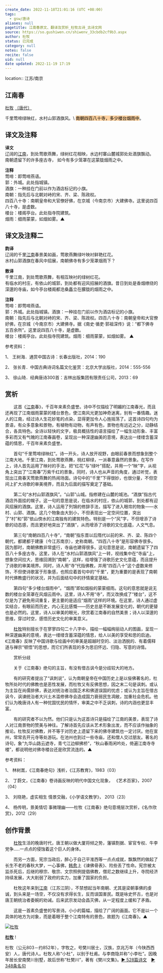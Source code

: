 ```yaml
---
create_date: 2022-11-18T21:01:16 (UTC +08:00)
tags:
  - gsw/唐诗
aliases: null
pagetitle: 江南春原文、翻译及赏析_杜牧古诗_古诗文网
source: https://so.gushiwen.cn/shiwenv_33cbdb2cf9b3.aspx
author: 杜牧
status: 已完成
category: null
notes: false
recite: false
uid: null
date updated: 2022-11-19 17:19
---
```


location:: 江苏/南京

## 江南春

[杜牧](https://so.gushiwen.cn/authorv_727e9dff8850.aspx) [〔唐代〕](https://so.gushiwen.cn/shiwens/default.aspx?cstr=%e5%94%90%e4%bb%a3)

千里莺啼绿映红，水村山郭酒旗风。\ <mark style="background: #FFB86CA6;">南朝四百八十寺，多少楼台烟雨中</mark>。

## 译文及注释

**译文**\
辽阔的[江南](https://so.gushiwen.cn/authorv_487654addba8.aspx)，到处莺歌燕舞，绿树红花相映，水边村寨山麓城郭处处酒旗飘动。\
南朝遗留下的许多座古寺， 如今有多少笼罩在这蒙胧烟雨之中。

**注释**\
莺啼：即莺啼燕语。\
郭：外城。此处指城镇。\
酒旗：一种挂在门前以作为酒店标记的小旗。\
南朝：指先后与北朝对峙的宋、齐、梁、陈政权。\
四百八十寺：南朝皇帝和大官僚好佛，在京城（今南京市）大建佛寺。这里说四百八十寺，是虚数。\
楼台：楼阁亭台。此处指寺院建筑。\
烟雨：细雨蒙蒙，如烟如雾。▲

## 译文及注释二

**韵译**\
辽阔的千里[江南](https://so.gushiwen.cn/authorv_487654addba8.aspx)春景美如画，莺歌燕舞绿叶映衬鲜艳红花。\
水村山郭酒旗在春风中招展，南朝佛寺有多少笼罩烟雨下？

**散译**\
千里江南，到处莺歌燕舞，有相互映衬的绿树红花。\
有临水的村庄，有依山的城郭，到处都有迎风招展的酒旗。昔日到处是香烟缭绕的深邃的寺庙，如今亭台楼阁都沧桑矗立在朦胧的烟雨之中。

**注释**\
莺啼：即莺啼燕语。\
郭：外城。此处指城镇。酒旗：一种挂在门前以作为酒店标记的小旗。\
南朝：指先后与北朝对峙的宋、齐、梁、陈政权。四百八十寺：南朝皇帝和大官僚好佛，在京城（今南京市）大建佛寺。据《南史·循吏·郭祖深传》说：“都下佛寺五百余所”。这里说四百八十寺，是虚数。\
楼台：楼阁亭台。此处指寺院建筑。烟雨：细雨蒙蒙，如烟如雾。 ▲

参考资料：

1、 王树海．通赏中国古诗：长春出版社，2014：190

2、 张长青．中国古典诗词名篇文化鉴赏：北京大学出版社，2014：555-556

3、 徐山琦．经典唐诗300首：吉林出版集团有限责任公司，2013：69

## 赏析

　　这首《[江南](https://so.gushiwen.cn/authorv_487654addba8.aspx)春》，千百年来素负盛誉。诗中不仅描绘了明媚的江南春光，而且还再现了江南烟雨蒙蒙的楼台景色，使江南风光更加神奇迷离，别有一番情趣。迷人的江南，经过诗人生花妙笔的点染，显得更加令人心旌摇荡了。这首诗四句均为景语，有众多意象和景物，有植物有动物，有声有色，景物也有远近之分，动静结合，各具特色。全诗以轻快的文字，极具概括性的语言描绘了一幅生动形象、丰富多彩而又有气魄的江南春画卷，呈现出一种深邃幽美的意境，表达出一缕缕含蓄深蕴的情思，千百年来素负盛誉。　

　　首句“千里莺啼绿映红”。诗一开头，诗人放开视野，由眼前春景而想象到整个江南大地。千里江南，到处莺歌燕舞，桃红柳绿，一派春意盎然的景象。在写作上，诗人首先运用了映衬的手法，把“红花”与“绿叶”搭配，并用一个“映”字，从视角上突出了“江南春”万紫千红的景象。同时，诗人也从声音的角度，通过听觉，表现出江南春天莺歌燕舞的热闹场面。诗句中的“千里”下得很妙，也很分量，不但空间上扩大诗歌的审美境界，而且为后面的描写奠定了基础。

　　第二句“水村山郭酒旗风”。“山郭”山城。指修建在山麓的城池。“酒旗”指古代酒店外面挂的幌子。这一句的意思是说，在临水的村庄，依山的城郭，到处都有迎风招展的酒旗。这里，诗人运用了列锦的修辞手法，描写了进入眼帘的物象——水村、山郭、酒旗。这几个物象由大到小，不但表现出一定空间位置，突出了“村”和“郭”依山傍水的江南独有的建筑特色。特别是一个“风”字，不但增添了诗歌的动态感，而且更好地突出了“酒旗”，从而增添了诗歌的文化底蕴，人文气息。

　　第三句“南朝四百八十寺”，“南朝”指东晋以后隋代以前的宋、齐、梁、陈四个朝代，都建都于建康（今江苏南京），史称南朝。“四百八十寺”是形容佛寺很多。因为那时，南朝佛教非常盛行，寺庙也建得很多。这句意思是说，南朝遗留下了四百八十多座古寺。这里，诗人在“水村山郭酒旗风”上一转，视线集中在“寺庙”上，想象空间拉大，思维回溯到“南朝”，这样，给增强了诗歌历史文化意蕴，而且提升了诗歌的审美境界。同时，诗人用“寺”代指佛教，并用“四百八十”这个虚数来修饰，不但使诗歌富于形象感，也照应着首句中的“千里”，更为重要的是表现了南朝时代佛教盛行的状况，并为后面结句中的抒情奠定基础。

　　第四句“多少楼台烟雨中”。“烟雨”即如烟般的蒙蒙细雨。这句的意思就是说无数的楼台全笼罩在风烟云雨中。这里，诗人不用“寺”，而又改换成了“楼台”，这不仅是为了避免用词重复，更主要的是适应“烟雨”这样的环境。在这里，诗人通过虚实结合，有眼前而历史，内心无比感慨——历史总是不断发展变化的，朝代的更替也是必然的。这里，诗人以审美的眼光，欣赏着江南春的自然美景；诗人以深邃的思维，穿过时空，感悟历史文化的审美意义。

　　[杜牧](https://so.gushiwen.cn/authorv_727e9dff8850.aspx)特别擅长于在寥寥四句二十八字中，描绘一幅幅绚丽动人的图画，呈现一种深邃幽美的意境，表达一缕缕含蓄深蕴的情思，给人以美的享受和思的启迪。《江南春》反映了中国诗歌与绘画中的审美是超越时空的、淡泊洒脱的、有着儒释道与禅宗“顿悟”的思想，而它们所表现的多为思旧怀远、归隐、写意的诗情。

　　赏析分歧

　　关于《江南春》绝句的主旨，有没有借古讽今是分歧较大的地方。

　　有的研究者提出了“讽刺说”，认为南朝皇帝在中国历史上是以佞佛著名的，杜牧所处时代的佛教也是恶性发展，而杜牧又有反佛思想，因之末二句是讽刺。或认为主旨在尚儒排佛，表达对统治者治国乏术和佛道误国的忧虑；或认为主旨在借古讽今，讽谏统治者大兴土木滥修佛寺会造成国力衰弱民生凋敝，加重社会危机。他们认为晚唐诗人有一种忧国忧民的情怀，审美之中不乏讽刺，诗的内涵也更显丰富。

　　有的研究者不以为然。他们只是认为这首诗只是描绘了江南的美景，表现了诗人对江南景物的赞美与神往。了解诗首先应该从艺术形象出发，而不应该作抽象的推论。杜牧反对佛教，并不等于对历史上遗留下来的佛寺建筑也一定讨厌。他在宣州，常常去开元寺等处游玩。在池州也到过一些寺庙，还和僧人交过朋友。著名的诗句，象“九华山路云遮寺，青弋江边柳拂桥”，“秋山春雨闲吟处，倚遍江南寺寺楼”，都说明他对佛寺楼台还是欣赏流连的。▲

参考资料：

1、 林树嵩，《江南春绝句》浅析，《江苏教育》，1983（03）

2、 丁蔚文，《江南春》卷诗画反映的明代中国文化现象， 《艺术百家》，2007（04）

3、 刘晓艳，虚实相生 情景交融，《小学语文教学》， 2013（23）

4、 杨传明，景美情切 事微理幽——杜牧《江南春》绝句意境层次赏析，《名作欣赏》，2012（29）

## 创作背景

　　[杜牧](https://so.gushiwen.cn/authorv_727e9dff8850.aspx)生活的晚唐时代，唐王朝以做大厦将倾之势，藩镇割据、宦官专权、牛李党争.....一点点的侵蚀着这个巨人的身体。

　　而另一方面，宪宗当政后，醉心于自己平淮西等一点点成就，飘飘然的做起了长生不老的春秋大梦，一心事佛，[韩愈](https://so.gushiwen.cn/authorv_1abe13750637.aspx)上《谏佛骨表》、险些丢了性命。宪宗被太监杀死后，后继的穆宗、敬宗、文宗照例提倡佛教，僧尼之数继续上升，寺院经济持续发展，大大削弱了政府的实力，加重了国家的负担。

　　杜牧这年来到[江南](https://so.gushiwen.cn/authorv_487654addba8.aspx)（江苏江阴），不禁想起当年南朝、尤其是梁朝事佛的虔诚，到头来是一场空，不仅没有求得长生，反而误国害民。既是咏史怀古，也是对唐王朝统治者委婉的劝诫。后来武宗发动会昌灭佛，从一定程度上缓和了矛盾。

　　这是一首素负盛誉的写景诗。小小的篇幅，描绘了广阔的画面。它不是以一个具体的地方为对象，而是着眼于整个江南特有的景色，故题为《江南春》。▲

[![杜牧](https://song.gushiwen.cn/authorImg/dumu.jpg)](https://so.gushiwen.cn/authorv_727e9dff8850.aspx)

[**杜牧**](https://so.gushiwen.cn/authorv_727e9dff8850.aspx) !

杜牧（公元803－约852年），字牧之，号樊川居士，汉族，京兆万年（今陕西西安）人，唐代诗人。杜牧人称“小杜”，以别于杜甫。与李商隐并称“小李杜”。因晚年居长安南樊川别墅，故后世称“杜樊川”，著有《樊川文集》。[► 528篇诗文](https://so.gushiwen.cn/shiwens/default.aspx?astr=%e6%9d%9c%e7%89%a7)　[► 348条名句](https://so.gushiwen.cn/mingjus/default.aspx?astr=%e6%9d%9c%e7%89%a7)
